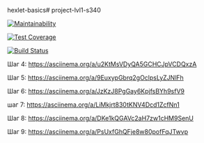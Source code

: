 hexlet-basics# project-lvl1-s340

[![Maintainability](https://api.codeclimate.com/v1/badges/a99a88d28ad37a79dbf6/maintainability)](https://codeclimate.com/github/codeclimate/codeclimate/maintainability)

[![Test Coverage](https://api.codeclimate.com/v1/badges/a99a88d28ad37a79dbf6/test_coverage)](https://codeclimate.com/github/codeclimate/codeclimate/test_coverage)

[![Build Status](https://travis-ci.org/eidolonzx/project-lvl1-s340.svg?branch=master)](https://travis-ci.org/eidolonzx/project-lvl1-s340)

Шаг 4: https://asciinema.org/a/u2KtMsVDyQA5GCHCJpVCDQxzA

Шаг 5: https://asciinema.org/a/9EuxypGbrq2gOclpsLyZJNlFh

Шаг 6: https://asciinema.org/a/JzKzJ8PgGay6KpjfsBYh9sfV9

шаг 7: https://asciinema.org/a/LiMkjrt830tKNV4Dcd1ZcfNn1

Шаг 8: https://asciinema.org/a/DKe1kQGAVc2aH7zw1cHM9SenU

Шаг 9: https://asciinema.org/a/PsUxfGhQFje8w80pofFqJTwvp

